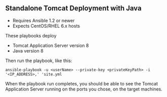 ## Standalone Tomcat Deployment with Java

- Requires Ansible 1.2 or newer
- Expects CentOS/RHEL 6.x hosts

These playbooks deploy
* Tomcat Application Server version 8
* Java version 8

Then run the playbook, like this:

	ansible-playbook -u <userName> --private-key <privateKeyPath> -i '<IP_ADDRESS>,' 'site.yml

When the playbook run completes, you should be able to see the Tomcat
Application Server running on the ports you chose, on the target machines.
